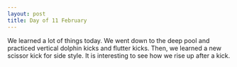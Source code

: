 ```yaml
---
layout: post
title: Day of 11 February
---
```

We learned a lot of things today. We went down to the deep pool and practiced vertical dolphin kicks and flutter kicks. Then, we learned a new scissor kick for side style. It is interesting to see how we rise up after a kick. 